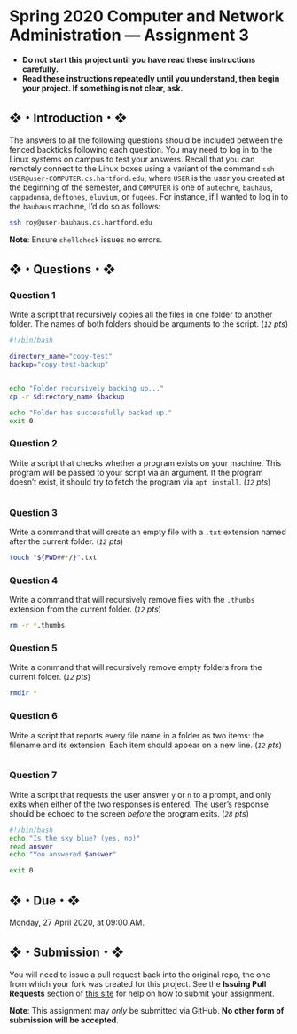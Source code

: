 # Spring 2020 Computer and Network Administration — Assignment 3

* **Do not start this project until you have read these instructions carefully.**  
* **Read these instructions repeatedly until you understand, then begin your project. If something is not clear, ask.**  

## ❖・Introduction・❖
The answers to all the following questions should be included between the fenced backticks following each question. You may need to log in to the Linux systems on campus to test your answers. Recall that you can remotely connect to the Linux boxes using a variant of the command `ssh USER@user-COMPUTER.cs.hartford.edu`, where `USER` is the user you created at the beginning of the semester, and `COMPUTER` is one of `autechre`, `bauhaus`, `cappadonna`, `deftones`, `eluvium`, or `fugees`. For instance, if I wanted to log in to the `bauhaus` machine, I’d do so as follows:

```bash
ssh roy@user-bauhaus.cs.hartford.edu
```

**Note**: Ensure `shellcheck` issues no errors.

## ❖・Questions・❖

### Question 1
Write a script that recursively copies all the files in one folder to another folder. The names of both folders should be arguments to the script. (_`12` pts_)

```bash
#!/bin/bash

directory_name="copy-test"
backup="copy-test-backup"


echo "Folder recursively backing up..."
cp -r $directory_name $backup

echo "Folder has successfully backed up."
exit 0
```

### Question 2
Write a script that checks whether a program exists on your machine. This program will be passed to your script via an argument. If the program doesn’t exist, it should try to fetch the program via `apt install`. (_`12` pts_)

```bash

```

### Question 3
Write a command that will create an empty file with a `.txt` extension named after the current folder. (_`12` pts_)

```bash
touch "${PWD##*/}".txt
```

### Question 4
Write a command that will recursively remove files with the `.thumbs` extension from the current folder. (_`12` pts_)

```bash
rm -r *.thumbs
```

### Question 5
Write a command that will recursively remove empty folders from the current folder. (_`12` pts_)

```bash
rmdir *
```

### Question 6
Write a script that reports every file name in a folder as two items: the filename and its extension. Each item should appear on a new line. (_`12` pts_)

```bash

```

### Question 7
Write a script that requests the user answer `y` or `n` to a prompt, and only exits when either of the two responses is entered. The user’s response should be echoed to the screen _before_ the program exits. (_`28` pts_)

```bash
#!/bin/bash
echo "Is the sky blue? (yes, no)"
read answer
echo "You answered $answer"

exit 0
```

## ❖・Due・❖
Monday, 27 April 2020, at 09:00 AM.

## ❖・Submission・❖
You will need to issue a pull request back into the original repo, the one from which your fork was created for this project. See the **Issuing Pull Requests** section of [this site](http://code-warrior.github.io/tutorials/git/github/index.html) for help on how to submit your assignment.

**Note**: This assignment may *only* be submitted via GitHub. **No other form of submission will be accepted**.
